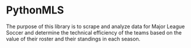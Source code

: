 # PythonMLS

The purpose of this library is to scrape and analyze data for Major League Soccer and determine the technical efficiency of the teams based on the value of their roster and their standings in each season. 

